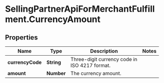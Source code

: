 # SellingPartnerApiForMerchantFulfillment.CurrencyAmount

## Properties
Name | Type | Description | Notes
------------ | ------------- | ------------- | -------------
**currencyCode** | **String** | Three-digit currency code in ISO 4217 format. | 
**amount** | **Number** | The currency amount. | 
